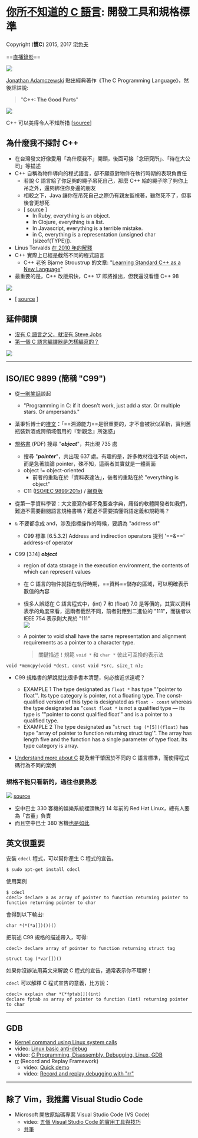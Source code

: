 
# [你所不知道的 C       語言](http://hackfoldr.org/dykc/): 開發工具和規格標準

Copyright (**慣C**) 2015, 2017 [宅色夫](http://wiki.csie.ncku.edu.tw/User/jserv)

==[直播錄影](https://www.youtube.com/watch?v=scLFY2CRtFo)==

![](images/1gWHzfd.png)


[Jonathan Adamczewski](https://twitter.com/twoscomplement) 貼出經典著作《The C Programming Language》，然後評註說:
> "**C++: The Good Parts**"


![](images/4Uzmkvi.png)


C++ 可以美得令人不知所措 [[source](https://twitter.com/jfbastien/status/730963193799938051)]

## 為什麼我不探討 C++

* 在台灣發文好像愛用「為什麼我不」開頭，後面可接「念研究所」、「待在大公司」等描述
* C++ 自稱為物件導向的程式語言，卻不願意對物件在執行時期的表現負責任
    * 若說 C 語言給了你足夠的繩子吊死自己，那麼 C++ 給的繩子除了夠你上吊之外，還夠綁住你身邊的朋友
    * 相較之下，Java 讓你在吊死自己之際仍有親友監視著，雖然死不了，但事後會更想死
    * [ [source](https://twitter.com/RichRogersHDS/status/666798359244611584) ]
        * In Ruby, everything is an object.
        * In Clojure, everything is a list.
        * In Javascript, everything is a terrible mistake.
        * in C, everything is a representation (unsigned char [sizeof(TYPE)]).
* Linus Torvalds [在 2010 年的解釋](http://www.realworldtech.com/forum/?threadid=104196&curpostid=104208)
* C++ 實際上已經是截然不同的程式語言
    * C++ 老爸 Bjarne Stroustrup 的文章: "[Learning Standard C++ as a New Language](http://jjhou.boolan.com/programmer-4-learning-standard-cpp.htm)"
* 最重要的是，C++ 改版飛快，C++ 17 即將推出，但我還沒看懂 C++ 98

![](images/ITVm6gI.png)

* [ [source](https://isocpp.org/std/status) ]

## 延伸閱讀

* [沒有 C 語言之父，就沒有 Steve Jobs](http://blog.jobbole.com/92642/)
* [第一個 C 語言編譯器是怎樣編寫的？](http://blog.jobbole.com/94311/)

<img style="display:block; margin:auto;" src="images/GMpwC60.png"></img>

---

## ISO/IEC 9899 (簡稱 "C99")

- 從[一則笑話](https://twitter.com/SoManyHs/status/675505383008415744)談起
  - "Programming in C: if it doesn't work, just add a star. Or multiple stars. Or ampersands."

- 葉秉哲博士的[推文](https://twitter.com/william_yeh/status/705031736371982336)：「==溯源能力==是很重要的，才不會被狀似革新，實則舊瓶裝新酒或跨領域借用的『新觀念』所迷惑」

- [規格書](http://www.open-std.org/jtc1/sc22/wg14/www/docs/n1256.pdf) (PDF) 搜尋 "***object***"，共出現 735 處
  - 搜尋 "***pointer***"，共出現 637 處。有趣的是，許多教材往往不談 object，而是急著談論 pointer，殊不知，這兩者其實就是一體兩面
  - object != object-oriented
    - 前者的重點在於「資料表達法」，後者的重點在於 "everything is object"
  - C11 ([ISO/IEC 9899:201x](http://www.open-std.org/jtc1/sc22/WG14/www/docs/n1570.pdf)) / [網頁版](http://port70.net/~nsz/c/c11/n1570.html)

- 從第一手資料學習：大文豪寫作都不免要查字典，庸俗的軟體開發者如我們，難道不需要翻閱語言規格書嗎？難道不需要搞懂術語定義和規範嗎？

- `&` 不要都念成 and，涉及指標操作的時候，要讀為 "address of"
  - C99 標準 [6.5.3.2] Address and indirection operators 提到 '==&==' address-of operator

- C99 [3.14] ***object***
  - region of data storage in the execution environment, the contents of which can represent values
  - 在 C 語言的物件就指在執行時期，==資料==儲存的區域，可以明確表示數值的內容
  - 很多人誤認在 C 語言程式中，(int) 7 和 (float) 7.0 是等價的，其實以資料表示的角度來看，這兩者截然不同，前者對應到二進位的 "111"，而後者以 IEEE 754 表示則大異於 "111"
<img style="display:block; margin:auto;" src="images/BkxFbFh.png"></img>

  - A pointer to void shall have the same representation and alignment requirements as a pointer to a character type.  
    > 關鍵描述！規範 `void *` 和 `char *` 彼此可互換的表示法

```clike=
void *memcpy(void *dest, const void *src, size_t n);
```

- C99 規格書的解說就比很多書本清楚，何必捨近求遠呢？
    - EXAMPLE 1 The type designated as `float *` has type ""pointer to float’". Its type category is pointer, not a floating type. The const-qualified version of this type is designated as `float - const` whereas the type designated as "`const float *` is not a qualified type — its type is ""pointer to const qualified float’" and is a pointer to a qualified type.
    - EXAMPLE 2 The type designated as "`struct tag (*[5])(float)` has type "array of pointer to function returning struct tag’". The array has length five and the function has a single parameter of type float. Its type category is array.

- [Understand more about C](https://www.slideshare.net/YiHsiuHsu/understand-more-about-c) 提及若干肇因於不同的 C 語言標準，而使得程式碼行為不同的案例


### 規格不能只看新的，過往也要熟悉
![](images/oerJv9s.png)
[source](https://twitter.com/0xdeadb/status/766293771663339520)
- 空中巴士 330 客機的娛樂系統裡頭執行 14 年前的 Red Hat Linux，總有人要為「古董」負責
- 而且空中巴士 380 客機[也是如此](https://twitter.com/AlxRogan/status/766382294038872064)


## 英文很重要

安裝 `cdecl` 程式，可以幫你產生 C 程式的宣告。
```shell
$ sudo apt-get install cdecl
```

使用案例

```shell
$ cdecl
cdecl> declare a as array of pointer to function returning pointer to function returning pointer to char
```

會得到以下輸出:

```clike=
char *(*(*a[])())()
```


把前述 C99 規格的描述帶入，可得:

```shell
cdecl> declare array of pointer to function returning struct tag
```
```clike=
struct tag (*var[])()
```

如果你沒辦法用英文來解說 C 程式的宣告，通常表示你不理解！

`cdecl` 可以解釋 C 程式宣告的意義，比方說：

```shell
cdecl> explain char *(*fptab[])(int)
declare fptab as array of pointer to function (int) returning pointer to char
```

---

## GDB

* [Kernel command using Linux system calls](https://www.ibm.com/developerworks/linux/library/l-system-calls/)
* video: [Linux basic anti-debug](https://www.youtube.com/watch?v=UTVp4jpJoyc)
* video: [C Programming, Disassembly, Debugging, Linux, GDB](https://www.youtube.com/watch?v=twxEVeDceGw)
* [rr](http://rr-project.org/) (Record and Replay Framework)
    * video: [Quick demo](https://www.youtube.com/watch?v=hYsLBcTX00I)
    * video: [Record and replay debugging with "rr"](https://www.youtube.com/watch?v=ytNlefY8PIE)

---

## 除了 Vim，我推薦 Visual Studio Code

* Microsoft 開放原始碼專案 Visual Studio Code (VS Code)
    * video: [五個 Visual Studio Code 的實用工具與技巧](https://www.youtube.com/watch?v=zzon9KS90Dk)
    * [共筆](https://hackmd.io/s/rJPKpohsx)